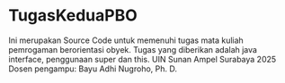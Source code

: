 # TugasKeduaPBO
Ini merupakan Source Code untuk memenuhi tugas mata kuliah pemrogaman berorientasi obyek. Tugas yang diberikan adalah java interface, penggunaan super dan this.  UIN Sunan Ampel Surabaya 2025 Dosen pengampu: Bayu Adhi Nugroho, Ph. D.
